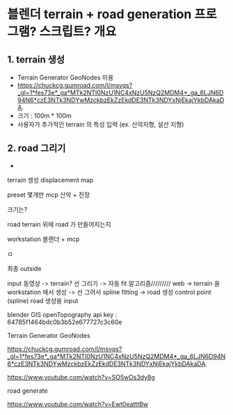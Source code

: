 # 블렌더 terrain + road generation 프로그램? 스크립트? 개요
## 1. terrain 생성
- Terrain Generator GeoNodes 이용
- https://chuckcg.gumroad.com/l/msvqs?_gl=1*fes73e*_ga*MTk2NTI0NzU1NC4xNzU5NzQ2MDM4*_ga_6LJN6D94N6*czE3NTk3NDYwMzckbzEkZzEkdDE3NTk3NDYxNjEkajYkbDAkaDA.
- 크기 : 100m * 100m
- 사용자가 추가적인 terrain 의 특성 입력 (ex. 산악지형, 설산 지형)

## 2. road 그리기
- 



terrain 생성
displacement map



preset 몇개만
mcp
산악 + 전장

크기는?

road
terrain 위에 road 가 만들어지는지

workstation
블렌더 + mcp

ㅁ

최종
outside

input 동영상 -> terrain?
선 그리기 -> 자동 fit 알고리즘/////////
web -> terrain 을 workstation 에서 생성 -> 선 그어서 spline fitting -> road 생성
control point (spline)
road 생성용 input

blender GIS
openTopography api key :
64785f1464bdc0b3b52e677727c3c60e

Terrain Generator GeoNodes

https://chuckcg.gumroad.com/l/msvqs?_gl=1*fes73e*_ga*MTk2NTI0NzU1NC4xNzU5NzQ2MDM4*_ga_6LJN6D94N6*czE3NTk3NDYwMzckbzEkZzEkdDE3NTk3NDYxNjEkajYkbDAkaDA.

https://www.youtube.com/watch?v=SO5wDs3dy8g

road generate

https://www.youtube.com/watch?v=Ewt0eatttBw
